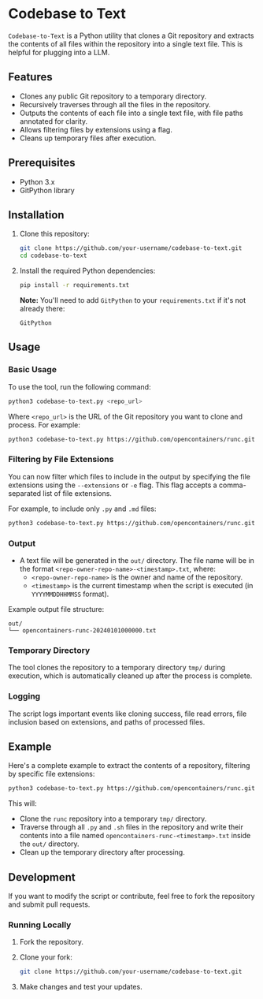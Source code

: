 # Codebase to Text

`Codebase-to-Text` is a Python utility that clones a Git repository and extracts the contents of all files within the repository into a single text file. This is helpful for plugging into a LLM.

## Features

- Clones any public Git repository to a temporary directory.
- Recursively traverses through all the files in the repository.
- Outputs the contents of each file into a single text file, with file paths annotated for clarity.
- Allows filtering files by extensions using a flag.
- Cleans up temporary files after execution.

## Prerequisites

- Python 3.x
- GitPython library

## Installation

1. Clone this repository:

   ```bash
   git clone https://github.com/your-username/codebase-to-text.git
   cd codebase-to-text
   ```

2. Install the required Python dependencies:

   ```bash
   pip install -r requirements.txt
   ```

   **Note:** You'll need to add `GitPython` to your `requirements.txt` if it's not already there:

   ```
   GitPython
   ```

## Usage

### Basic Usage

To use the tool, run the following command:

```bash
python3 codebase-to-text.py <repo_url>
```

Where `<repo_url>` is the URL of the Git repository you want to clone and process. For example:

```bash
python3 codebase-to-text.py https://github.com/opencontainers/runc.git
```

### Filtering by File Extensions

You can now filter which files to include in the output by specifying the file extensions using the `--extensions` or `-e` flag. This flag accepts a comma-separated list of file extensions.

For example, to include only `.py` and `.md` files:

```bash
python3 codebase-to-text.py https://github.com/opencontainers/runc.git --extensions .py,.md
```

### Output

- A text file will be generated in the `out/` directory. The file name will be in the format `<repo-owner-repo-name>-<timestamp>.txt`, where:
  - `<repo-owner-repo-name>` is the owner and name of the repository.
  - `<timestamp>` is the current timestamp when the script is executed (in `YYYYMMDDHHMMSS` format).

Example output file structure:

```
out/
└── opencontainers-runc-20240101000000.txt
```

### Temporary Directory

The tool clones the repository to a temporary directory `tmp/` during execution, which is automatically cleaned up after the process is complete.

### Logging

The script logs important events like cloning success, file read errors, file inclusion based on extensions, and paths of processed files.

## Example

Here's a complete example to extract the contents of a repository, filtering by specific file extensions:

```bash
python3 codebase-to-text.py https://github.com/opencontainers/runc.git --extensions .py,.sh
```

This will:
- Clone the `runc` repository into a temporary `tmp/` directory.
- Traverse through all `.py` and `.sh` files in the repository and write their contents into a file named `opencontainers-runc-<timestamp>.txt` inside the `out/` directory.
- Clean up the temporary directory after processing.

## Development

If you want to modify the script or contribute, feel free to fork the repository and submit pull requests.

### Running Locally

1. Fork the repository.
2. Clone your fork:

   ```bash
   git clone https://github.com/your-username/codebase-to-text.git
   ```

3. Make changes and test your updates.
